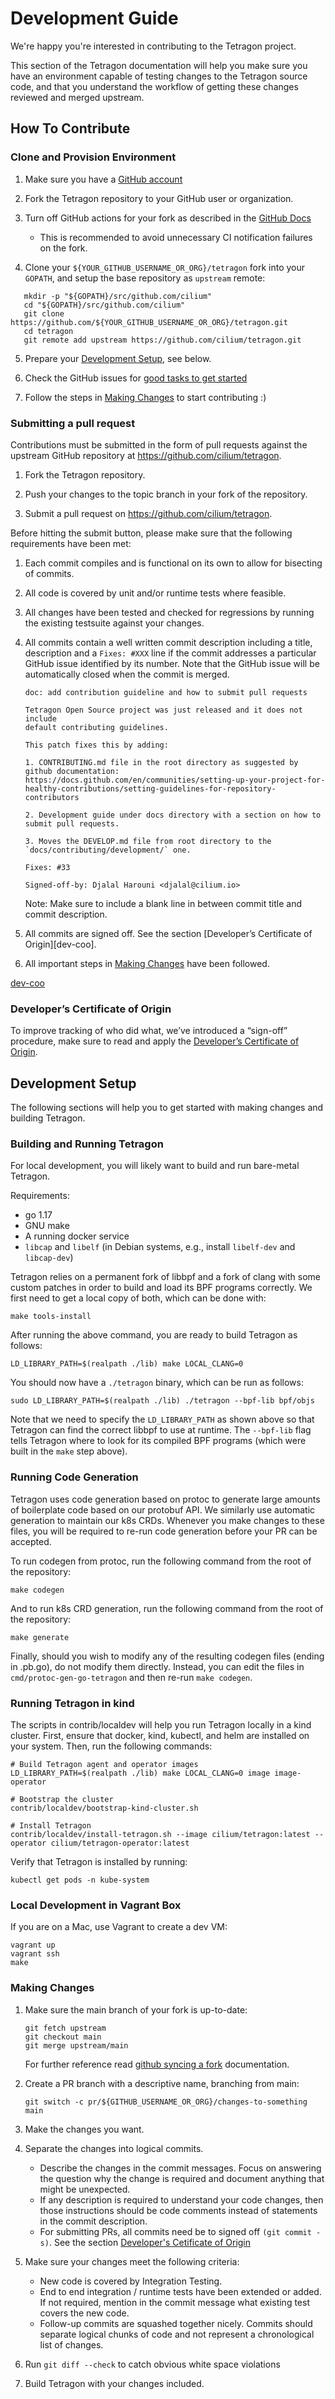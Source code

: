 # Development Guide

We're happy you're interested in contributing to the Tetragon project.

This section of the Tetragon documentation will help you make sure you
have an environment capable of testing changes to the Tetragon source code,
and that you understand the workflow of getting these changes reviewed and
merged upstream.

## How To Contribute

### Clone and Provision Environment

1. Make sure you have a [GitHub account](https://github.com/join)

2. Fork the Tetragon repository to your GitHub user or organization.

3. Turn off GitHub actions for your fork as described in the [GitHub
Docs](https://docs.github.com/en/repositories/managing-your-repositorys-settings-and-features/enabling-features-for-your-repository/managing-github-actions-settings-for-a-repository#managing-github-actions-permissions-for-your-repository>)
   - This is recommended to avoid unnecessary CI notification failures on the fork.

4. Clone your `${YOUR_GITHUB_USERNAME_OR_ORG}/tetragon` fork into your `GOPATH`, and setup the base repository as `upstream` remote:

```
   mkdir -p "${GOPATH}/src/github.com/cilium"
   cd "${GOPATH}/src/github.com/cilium"
   git clone https://github.com/${YOUR_GITHUB_USERNAME_OR_ORG}/tetragon.git
   cd tetragon
   git remote add upstream https://github.com/cilium/tetragon.git
```

5. Prepare your [Development Setup](#development-setup), see below.

6. Check the GitHub issues for [good tasks to get
started](https://github.com/cilium/tetragon/issues?q=is%3Aopen+is%3Aissue+label%3Agood-first-issue)

7. Follow the steps in [Making Changes](#making-changes) to start contributing :)

### Submitting a pull request

Contributions must be submitted in the form of pull requests against the upstream GitHub repository at https://github.com/cilium/tetragon.

1. Fork the Tetragon repository.

2. Push your changes to the topic branch in your fork of the repository.

3. Submit a pull request on https://github.com/cilium/tetragon.

Before hitting the submit button, please make sure that the following requirements have been met:

1. Each commit compiles and is functional on its own to allow for bisecting of commits.

2. All code is covered by unit and/or runtime tests where feasible.

3. All changes have been tested and checked for regressions by running the existing testsuite against your changes.

4. All commits contain a well written commit description including a title, description and a `Fixes: #XXX` line if the commit addresses a particular GitHub issue identified by its number. Note that the GitHub issue will be automatically closed when the commit is merged.

   ```
   doc: add contribution guideline and how to submit pull requests

   Tetragon Open Source project was just released and it does not include
   default contributing guidelines.

   This patch fixes this by adding:

   1. CONTRIBUTING.md file in the root directory as suggested by github documentation: https://docs.github.com/en/communities/setting-up-your-project-for-healthy-contributions/setting-guidelines-for-repository-contributors

   2. Development guide under docs directory with a section on how to submit pull requests. 

   3. Moves the DEVELOP.md file from root directory to the `docs/contributing/development/` one.

   Fixes: #33

   Signed-off-by: Djalal Harouni <djalal@cilium.io>
   ```

   Note: Make sure to include a blank line in between commit title and commit description.

5. All commits are signed off. See the section [Developer’s Certificate of Origin][dev-coo].

6. All important steps in [Making Changes](#making-changes) have been followed.

[dev-coo](#developers-certificate-of-origin)

### Developer’s Certificate of Origin

To improve tracking of who did what, we’ve introduced a “sign-off” procedure,
make sure to read and apply the 
[Developer’s Certificate of
Origin](https://docs.cilium.io/en/stable/contributing/development/contributing_guide/#developer-s-certificate-of-origin).


## Development Setup

The following sections will help you to get started with making
changes and building Tetragon.

### Building and Running Tetragon

For local development, you will likely want to build and run bare-metal Tetragon.

Requirements:
  * go 1.17
  * GNU make
  * A running docker service
  * `libcap` and `libelf` (in Debian systems, e.g., install `libelf-dev` and
    `libcap-dev`)

Tetragon relies on a permanent fork of libbpf and a fork of clang with some custom patches in order
to build and load its BPF programs correctly. We first need to get a local copy of both, which can be done
with:

```
make tools-install
```

After running the above command, you are ready to build Tetragon as follows:

```
LD_LIBRARY_PATH=$(realpath ./lib) make LOCAL_CLANG=0
```

You should now have a `./tetragon` binary, which can be run as follows:

```
sudo LD_LIBRARY_PATH=$(realpath ./lib) ./tetragon --bpf-lib bpf/objs
```

Note that we need to specify the `LD_LIBRARY_PATH` as shown above so that Tetragon can find
the correct libbpf to use at runtime. The `--bpf-lib` flag tells Tetragon where to look
for its compiled BPF programs (which were built in the `make` step above).

### Running Code Generation

Tetragon uses code generation based on protoc to generate large amounts of boilerplate
code based on our protobuf API. We similarly use automatic generation to maintain our k8s
CRDs. Whenever you make changes to these files, you will be required to re-run code generation
before your PR can be accepted.

To run codegen from protoc, run the following command from the root of the repository:
```
make codegen
```

And to run k8s CRD generation, run the following command from the root of the repository:
```
make generate
```

Finally, should you wish to modify any of the resulting codegen files (ending in .pb.go),
do not modify them directly. Instead, you can edit the files in
`cmd/protoc-gen-go-tetragon` and then re-run `make codegen`.

### Running Tetragon in kind

The scripts in contrib/localdev will help you run Tetragon locally in a kind cluster.
First, ensure that docker, kind, kubectl, and helm are installed on your system.
Then, run the following commands:

```
# Build Tetragon agent and operator images
LD_LIBRARY_PATH=$(realpath ./lib) make LOCAL_CLANG=0 image image-operator

# Bootstrap the cluster
contrib/localdev/bootstrap-kind-cluster.sh

# Install Tetragon
contrib/localdev/install-tetragon.sh --image cilium/tetragon:latest --operator cilium/tetragon-operator:latest
```

Verify that Tetragon is installed by running:
```
kubectl get pods -n kube-system
```

### Local Development in Vagrant Box

If you are on a Mac, use Vagrant to create a dev VM:

    vagrant up
    vagrant ssh
    make

### Making Changes

1. Make sure the main branch of your fork is up-to-date:

   ```
   git fetch upstream
   git checkout main
   git merge upstream/main
   ```

   For further reference read [github syncing a fork](https://docs.github.com/en/pull-requests/collaborating-with-pull-requests/working-with-forks/syncing-a-fork) documentation.

2. Create a PR branch with a descriptive name, branching from main:

   ```
   git switch -c pr/${GITHUB_USERNAME_OR_ORG}/changes-to-something main
   ```

3. Make the changes you want.

4. Separate the changes into logical commits.

   - Describe the changes in the commit messages. Focus on answering the question why the change is required and document anything that might be unexpected.
   - If any description is required to understand your code changes, then those instructions should be code comments instead of statements in the commit description.
   - For submitting PRs, all commits need be to signed off `(git commit -s)`. See the section [Developer's Cetificate of Origin](#developers-certificate-of-origin)

5. Make sure your changes meet the following criteria:

   - New code is covered by Integration Testing.
   - End to end integration / runtime tests have been extended or added. If not required, mention in the commit message what existing test covers the new code.
   - Follow-up commits are squashed together nicely. Commits should separate logical chunks of code and not represent a chronological list of changes.

6. Run `git diff --check` to catch obvious white space violations

7. Build Tetragon with your changes included.
